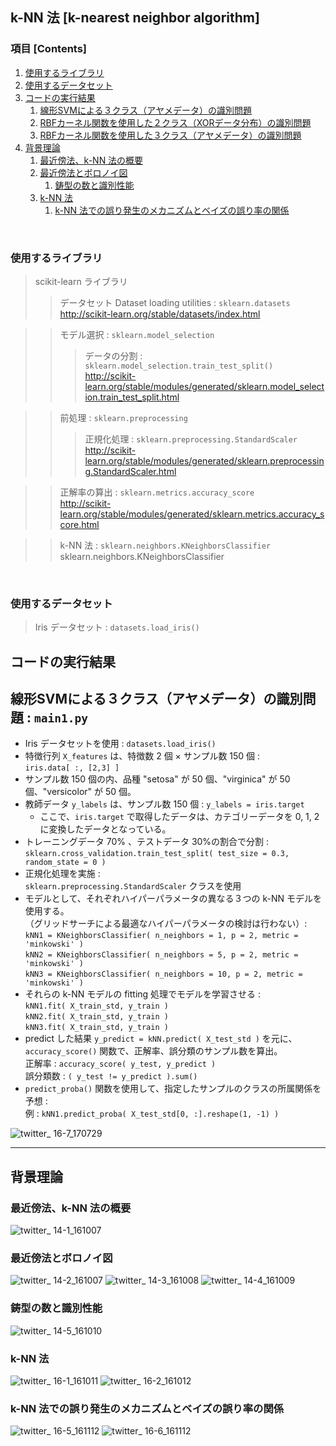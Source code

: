 ## k-NN 法 [k-nearest neighbor algorithm]

### 項目 [Contents]

1. [使用するライブラリ](#使用するライブラリ)
1. [使用するデータセット](#使用するデータセット)
1. [コードの実行結果](#コードの実行結果)
    1. [線形SVMによる３クラス（アヤメデータ）の識別問題](#線形SVMによる３クラス（アヤメデータ）の識別問題の実行結果)
    1. [RBFカーネル関数を使用した２クラス（XORデータ分布）の識別問題](#RBFカーネル関数を使用した２クラス（XORデータ分布）の識別問題)
    1. [RBFカーネル関数を使用した３クラス（アヤメデータ）の識別問題](#RBFカーネル関数を使用した３クラス（アヤメデータ）の識別問題)
1. [背景理論](#背景理論)
    1. [最近傍法、k-NN 法の概要](#最近傍法、k-NN法の概要)
    1. [最近傍法とボロノイ図](#最近傍法とボロノイ図)
        1. [鋳型の数と識別性能](#鋳型の数と識別性能)
    1. [k-NN 法](#k-NN法)
        1. [k-NN 法での誤り発生のメカニズムとベイズの誤り率の関係](#k-NN法での誤り発生のメカニズムとベイズの誤り率の関係)

</br>

<a name="#使用するライブラリ"></a>

### 使用するライブラリ

> scikit-learn ライブラリ </br>
>> データセット Dataset loading utilities : `sklearn.datasets`</br>
>> http://scikit-learn.org/stable/datasets/index.html </br>

>> モデル選択 : `sklearn.model_selection` </br>
>>> データの分割 : `sklearn.model_selection.train_test_split()`</br>
http://scikit-learn.org/stable/modules/generated/sklearn.model_selection.train_test_split.html</br>

>> 前処理 : `sklearn.preprocessing` </br>
>>> 正規化処理 :  `sklearn.preprocessing.StandardScaler`</br>
http://scikit-learn.org/stable/modules/generated/sklearn.preprocessing.StandardScaler.html </br>

>> 正解率の算出 : `sklearn.metrics.accuracy_score` </br>
http://scikit-learn.org/stable/modules/generated/sklearn.metrics.accuracy_score.html </br>

>> k-NN 法 : `sklearn.neighbors.KNeighborsClassifier` </br>
sklearn.neighbors.KNeighborsClassifier


</br>

<a name="#使用するデータセット"></a>

### 使用するデータセット

> Iris データセット : `datasets.load_iris()`

<a name="#コードの実行結果"></a>

## コードの実行結果

<a name="#線形SVMによる３クラス（アヤメデータ）の識別問題"></a>

## 線形SVMによる３クラス（アヤメデータ）の識別問題 : `main1.py`

- Iris データセットを使用 : `datasets.load_iris()`
- 特徴行列 `X_features` は、特徴数 2 個 × サンプル数 150 個 :</br> `iris.data[ :, [2,3] ]`
- サンプル数 150 個の内、品種 "setosa" が 50 個、"virginica" が 50 個、"versicolor" が 50 個。
- 教師データ `y_labels` は、サンプル数 150 個 : `y_labels = iris.target`
    - ここで、`iris.target` で取得したデータは、カテゴリーデータを 0, 1, 2 に変換したデータとなっている。
- トレーニングデータ 70% 、テストデータ 30%の割合で分割 : </br>`sklearn.cross_validation.train_test_split( test_size = 0.3, random_state = 0 )`
- 正規化処理を実施 : </br> 
`sklearn.preprocessing.StandardScaler` クラスを使用 
- モデルとして、それぞれハイパーパラメータの異なる３つの k-NN モデルを使用する。</br> （グリッドサーチによる最適なハイパーパラメータの検討は行わない）:</br> 
`kNN1 = KNeighborsClassifier( n_neighbors = 1, p = 2, metric = 'minkowski' )`</br>
`kNN2 = KNeighborsClassifier( n_neighbors = 5, p = 2, metric = 'minkowski' )`</br>
`kNN3 = KNeighborsClassifier( n_neighbors = 10, p = 2, metric = 'minkowski' )`</br>
- それらの k-NN モデルの fitting 処理でモデルを学習させる :</br>
`kNN1.fit( X_train_std, y_train )`</br>
`kNN2.fit( X_train_std, y_train )`</br>
`kNN3.fit( X_train_std, y_train )`</br>
- predict した結果 `y_predict = kNN.predict( X_test_std )` を元に、`accuracy_score()` 関数で、正解率、誤分類のサンプル数を算出。</br>
正解率 : `accuracy_score( y_test, y_predict )`</br>
誤分類数 : `( y_test != y_predict ).sum()`
- `predict_proba()` 関数を使用して、指定したサンプルのクラスの所属関係を予想 : </br>
例 : `kNN1.predict_proba( X_test_std[0, :].reshape(1, -1) )`

![twitter_ 16-7_170729](https://user-images.githubusercontent.com/25688193/28742632-1482008c-7470-11e7-9590-df87069db4ed.png)

---

<a name="#背景理論"></a>

## 背景理論

<a name="#最近傍法、k-NN法の概要"></a>

### 最近傍法、k-NN 法の概要

![twitter_ 14-1_161007](https://user-images.githubusercontent.com/25688193/28742174-1d0f13f4-7464-11e7-8cc9-1d669f2c50ca.png)

<a name="#最近傍法とボロノイ図"></a>

### 最近傍法とボロノイ図
![twitter_ 14-2_161007](https://user-images.githubusercontent.com/25688193/28742169-1d0c9bce-7464-11e7-97c2-0ec640aa3e15.png)
![twitter_ 14-3_161008](https://user-images.githubusercontent.com/25688193/28742170-1d0d1270-7464-11e7-8cfb-5ec25983427f.png)
![twitter_ 14-4_161009](https://user-images.githubusercontent.com/25688193/28742171-1d0e1530-7464-11e7-8e32-04b007727098.png)

<a name="#鋳型の数と識別性能"></a>

### 鋳型の数と識別性能
![twitter_ 14-5_161010](https://user-images.githubusercontent.com/25688193/28742173-1d0f097c-7464-11e7-8df7-cd6018620fbf.png)

<a name="#k-NN法"></a>

### k-NN 法
![twitter_ 16-1_161011](https://user-images.githubusercontent.com/25688193/28742172-1d0edbfa-7464-11e7-8e82-238a91faf92e.png)
![twitter_ 16-2_161012](https://user-images.githubusercontent.com/25688193/28742176-1d2fe52a-7464-11e7-825d-6d49ca8ccfed.png)

<a name="#k-NN法での誤り発生のメカニズムとベイズの誤り率の関係"></a>

### k-NN 法での誤り発生のメカニズムとベイズの誤り率の関係
![twitter_ 16-5_161112](https://user-images.githubusercontent.com/25688193/28742175-1d2f1b0e-7464-11e7-9b18-3d74ddd6e142.png)
![twitter_ 16-6_161112](https://user-images.githubusercontent.com/25688193/28742177-1d31eb68-7464-11e7-8bd6-a9443593c392.png)
